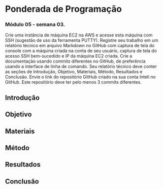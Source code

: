 # Ponderada de Programação

### Módulo 05 - semana 03.


Crie uma instância de máquina EC2 na AWS e acesse esta máquina com SSH (sugestão de uso da ferramenta PUTTY). Registre seu trabalho em um relatório técnico em arquivo Markdown no GitHub com captura de tela do console com a máquina criada na conta de seu usuário, captura de tela do acesso SSH bem-sucedido e IP da máquina EC2 criada. Crie a documentação usando commits diferentes no GitHub, de preferência usando a interface de linha de comando. Seu relatório técnico deve conter as seções de Introdução, Objetivo, Materiais, Método, Resultados e Conclusão. Envie o link do repositório GitHub criado na sua conta Inteli no GitHub. Este repositório deve ter pelo menos 3 commits diferentes.


## Introdução

## Objetivo

## Materiais

## Método

## Resultados

## Conclusão